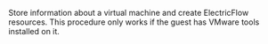Store information about a virtual machine and create
            ElectricFlow resources. This procedure only works if the
            guest has VMware tools installed on it.
